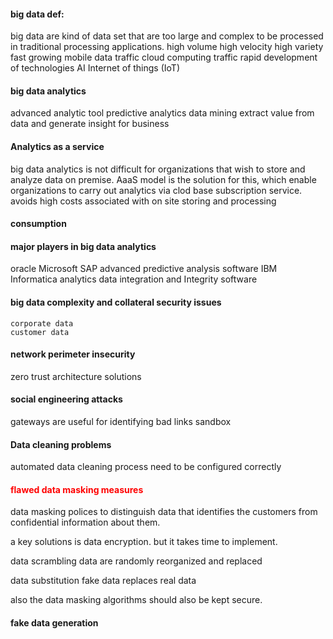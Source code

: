 #### big data def:

big data are kind of data set that are too large and complex to be processed in traditional processing applications.
	high volume
	high velocity
	high variety
	fast growing mobile data traffic
	cloud computing traffic
	rapid development of technologies
		AI
		Internet of things (IoT)

#### big data analytics

advanced analytic tool
	predictive analytics
	data mining
extract value from data and generate insight for business


#### Analytics as a service

big data analytics is not difficult for organizations that wish to store and analyze data on premise.
AaaS model is the solution for this, which enable organizations to carry out analytics via clod base subscription service. avoids high costs associated with on site storing and processing

#### consumption

#### major players in big data analytics

oracle
Microsoft
SAP
	advanced predictive analysis software
IBM
Informatica
	analytics data integration and Integrity software

#### big data complexity and collateral security issues

	corporate data
	customer data


#### network perimeter insecurity

zero trust architecture solutions

#### social engineering attacks

gateways are useful for identifying bad links
sandbox

#### Data cleaning problems

automated data cleaning process
	need to be configured correctly


#### <span style="color:#ff0000">flawed data masking measures</span>

data masking polices to distinguish data that identifies the customers from confidential information about them.

a key solutions is data encryption. but it takes time to implement.

data scrambling
	data are randomly reorganized and replaced

data substitution 
	fake data replaces real data

also the data masking algorithms should also be kept secure.


#### fake data generation






